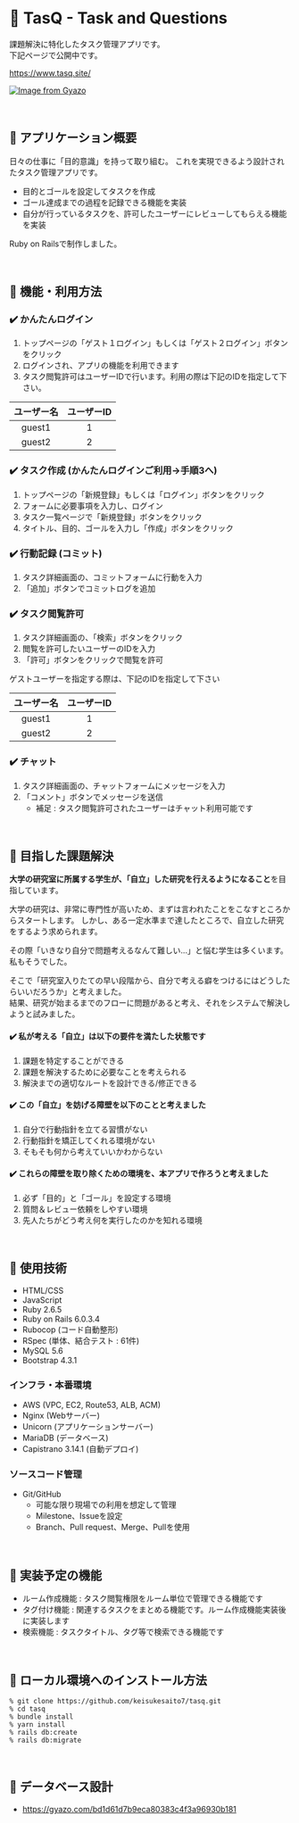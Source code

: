 # :pushpin: TasQ - Task and Questions

課題解決に特化したタスク管理アプリです。  
下記ページで公開中です。

https://www.tasq.site/

[![Image from Gyazo](https://i.gyazo.com/9b59673b50980d9de48725c42dd8cc39.jpg)](https://gyazo.com/9b59673b50980d9de48725c42dd8cc39)



<br>

## :pushpin: アプリケーション概要

日々の仕事に「目的意識」を持って取り組む。
これを実現できるよう設計されたタスク管理アプリです。

* 目的とゴールを設定してタスクを作成
* ゴール達成までの過程を記録できる機能を実装
* 自分が行っているタスクを、許可したユーザーにレビューしてもらえる機能を実装

Ruby on Railsで制作しました。

<br>

## :pushpin: 機能・利用方法

### :heavy_check_mark: かんたんログイン

1. トップページの「ゲスト１ログイン」もしくは「ゲスト２ログイン」ボタンをクリック
2. ログインされ、アプリの機能を利用できます
3. タスク閲覧許可はユーザーIDで行います。利用の際は下記のIDを指定して下さい。

| ユーザー名 | ユーザーID |
| :---: | :---: |
| guest1 | 1 |
| guest2 | 2 |

### :heavy_check_mark: タスク作成 (かんたんログインご利用→手順3へ)

1. トップページの「新規登録」もしくは「ログイン」ボタンをクリック
2. フォームに必要事項を入力し、ログイン
3. タスク一覧ページで「新規登録」ボタンをクリック
4. タイトル、目的、ゴールを入力し「作成」ボタンをクリック

### :heavy_check_mark: 行動記録 (コミット)

1. タスク詳細画面の、コミットフォームに行動を入力
2. 「追加」ボタンでコミットログを追加


### :heavy_check_mark: タスク閲覧許可

1. タスク詳細画面の、「検索」ボタンをクリック
2. 閲覧を許可したいユーザーのIDを入力
3. 「許可」ボタンをクリックで閲覧を許可

ゲストユーザーを指定する際は、下記のIDを指定して下さい

| ユーザー名 | ユーザーID |
| :---: | :---: |
| guest1 | 1 |
| guest2 | 2 |

### :heavy_check_mark: チャット

1. タスク詳細画面の、チャットフォームにメッセージを入力
2. 「コメント」ボタンでメッセージを送信
    * 補足 : タスク閲覧許可されたユーザーはチャット利用可能です

<br>

## :pushpin: 目指した課題解決

**大学の研究室に所属する学生が、「自立」した研究を行えるようになること**を目指しています。

大学の研究は、非常に専門性が高いため、まずは言われたことをこなすところからスタートします。
しかし、ある一定水準まで達したところで、自立した研究をするよう求められます。

その際「いきなり自分で問題考えるなんて難しい…」と悩む学生は多くいます。私もそうでした。

そこで「研究室入りたての早い段階から、自分で考える癖をつけるにはどうしたらいいだろうか」と考えました。  
結果、研究が始まるまでのフローに問題があると考え、それをシステムで解決しようと試みました。

#### :heavy_check_mark: 私が考える「自立」は以下の要件を満たした状態です
1. 課題を特定することができる
2. 課題を解決するために必要なことを考えられる
3. 解決までの適切なルートを設計できる/修正できる
    
#### :heavy_check_mark: この「自立」を妨げる障壁を以下のことと考えました
1. 自分で行動指針を立てる習慣がない
2. 行動指針を矯正してくれる環境がない
3. そもそも何から考えていいかわからない
    
#### :heavy_check_mark: これらの障壁を取り除くための環境を、本アプリで作ろうと考えました
1. 必ず「目的」と「ゴール」を設定する環境
2. 質問＆レビュー依頼をしやすい環境
3. 先人たちがどう考え何を実行したのかを知れる環境

<br>

## :pushpin: 使用技術

* HTML/CSS
* JavaScript
* Ruby 2.6.5
* Ruby on Rails 6.0.3.4
* Rubocop (コード自動整形)
* RSpec (単体、結合テスト : 61件)
* MySQL 5.6
* Bootstrap 4.3.1

### インフラ・本番環境

* AWS (VPC, EC2, Route53, ALB, ACM)
* Nginx (Webサーバー)
* Unicorn (アプリケーションサーバー)
* MariaDB (データベース)
* Capistrano 3.14.1 (自動デプロイ)

### ソースコード管理

* Git/GitHub
   * 可能な限り現場での利用を想定して管理
   * Milestone、Issueを設定
   * Branch、Pull request、Merge、Pullを使用

<br>

## :pushpin: 実装予定の機能

* ルーム作成機能 : タスク閲覧権限をルーム単位で管理できる機能です
* タグ付け機能 : 関連するタスクをまとめる機能です。ルーム作成機能実装後に実装します
* 検索機能 : タスクタイトル、タグ等で検索できる機能です

<br>

## :pushpin: ローカル環境へのインストール方法

```
% git clone https://github.com/keisukesaito7/tasq.git
% cd tasq
% bundle install
% yarn install
% rails db:create
% rails db:migrate
```

<br>

## :pushpin: データベース設計

* https://gyazo.com/bd1d61d7b9eca80383c4f3a96930b181
